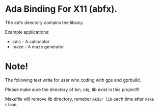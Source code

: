
Ada Binding For X11 (abfx).
==============================================================================

The abfx directory contains the library.

Example applications:
 * calc - A calculator
 * maze - A maze generator

Note!
======================================================

The following text write for user who coding with gps and gprbuild.

Please make sure the directory of bin, obj, lib exist in this project!!!

Makefile will remove lib directory, remeber `mkdir lib` each time after `make clean`.
